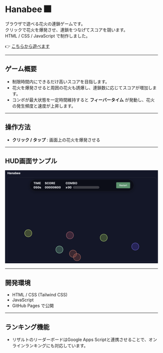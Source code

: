 # Hanabee 🎆

ブラウザで遊べる花火の連鎖ゲームです。  
クリックで花火を爆発させ、連鎖をつなげてスコアを競います。  
HTML / CSS / JavaScript で制作しました。

👉 [こちらから遊べます](https://samoyed130-zen.github.io/Hanabee/)

---

## ゲーム概要
- 制限時間内にできるだけ高いスコアを目指します。
- 花火を爆発させると周囲の花火も誘爆し、連鎖数に応じてスコアが増加します。
- コンボが最大状態を一定時間維持すると **フィーバータイム** が発動し、花火の発生頻度と速度が上昇します。

---

## 操作方法
- **クリック / タップ** : 画面上の花火を爆発させる

---

## HUD画面サンプル

![HUD](assets/hud.png)

---

## 開発環境
- HTML / CSS (Tailwind CSS)
- JavaScript
- GitHub Pages で公開

---

## ランキング機能
- リザルトのリーダーボードはGoogle Apps Scriptと連携させることで、オンラインランキングにも対応しています。
